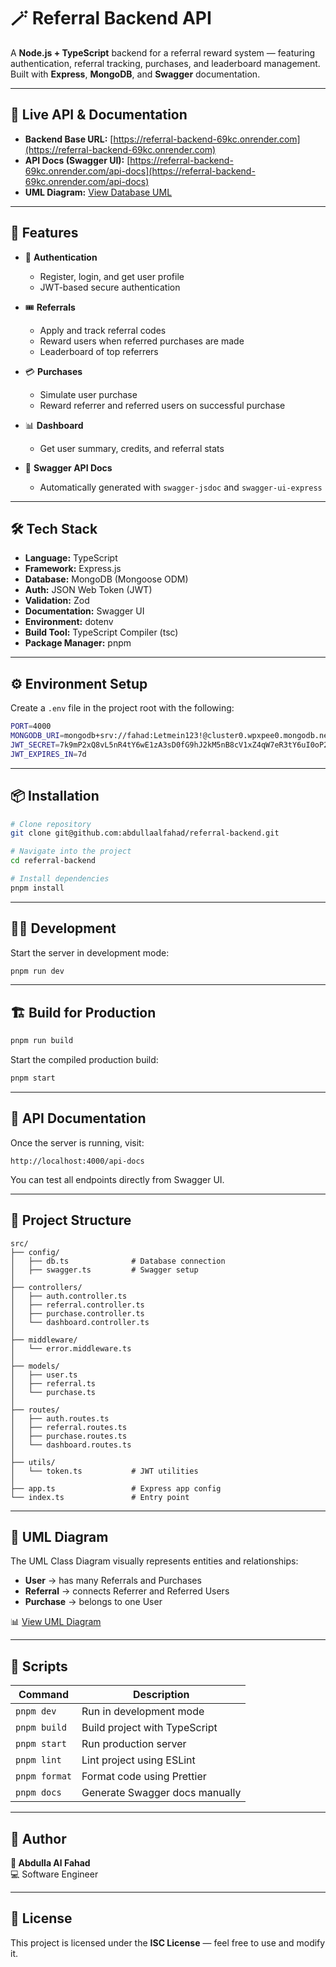 # 🪄 Referral Backend API

A **Node.js + TypeScript** backend for a referral reward system — featuring authentication, referral tracking, purchases, and leaderboard management.  
Built with **Express**, **MongoDB**, and **Swagger** documentation.  

---

## 🚀 Live API & Documentation

- **Backend Base URL:** [https://referral-backend-69kc.onrender.com](https://referral-backend-69kc.onrender.com)
- **API Docs (Swagger UI):** [https://referral-backend-69kc.onrender.com/api-docs](https://referral-backend-69kc.onrender.com/api-docs)
- **UML Diagram:** [View Database UML](https://app.eraser.io/workspace/QdI4pUCTOMHHtEQ0GPTU?origin=share&elements=th3aeDWdKdKFc_Ur_SFouw)

---

## 🧩 Features

- 🔐 **Authentication**
  - Register, login, and get user profile
  - JWT-based secure authentication

- 🎟️ **Referrals**
  - Apply and track referral codes
  - Reward users when referred purchases are made
  - Leaderboard of top referrers

- 💳 **Purchases**
  - Simulate user purchase
  - Reward referrer and referred users on successful purchase

- 📊 **Dashboard**
  - Get user summary, credits, and referral stats

- 📘 **Swagger API Docs**
  - Automatically generated with `swagger-jsdoc` and `swagger-ui-express`

---

## 🛠️ Tech Stack

- **Language:** TypeScript  
- **Framework:** Express.js  
- **Database:** MongoDB (Mongoose ODM)  
- **Auth:** JSON Web Token (JWT)  
- **Validation:** Zod  
- **Documentation:** Swagger UI  
- **Environment:** dotenv  
- **Build Tool:** TypeScript Compiler (tsc)  
- **Package Manager:** pnpm  

---

## ⚙️ Environment Setup

Create a `.env` file in the project root with the following:

```bash
PORT=4000
MONGODB_URI=mongodb+srv://fahad:Letmein123!@cluster0.wpxpee0.mongodb.net/?retryWrites=true&w=majority&appName=Cluster0
JWT_SECRET=7k9mP2xQ8vL5nR4tY6wE1zA3sD0fG9hJ2kM5nB8cV1xZ4qW7eR3tY6uI0oP2aS5dF8gH1jK4lN7mQ9wE2rT5yU8iO1pA4sD7fG0hJ3kL6zX9cV2bN5mQ8wE1rT4yU7iO0pA3sD6fG9hJ2kL5zX8cV1bN4mQ7wE0rT3yU6i
JWT_EXPIRES_IN=7d
```

---

## 📦 Installation

```bash
# Clone repository
git clone git@github.com:abdullaalfahad/referral-backend.git

# Navigate into the project
cd referral-backend

# Install dependencies
pnpm install
```

---

## 🧑‍💻 Development

Start the server in development mode:

```bash
pnpm run dev
```

---

## 🏗️ Build for Production

```bash
pnpm run build
```

Start the compiled production build:

```bash
pnpm start
```

---

## 🧪 API Documentation

Once the server is running, visit:

```
http://localhost:4000/api-docs
```

You can test all endpoints directly from Swagger UI.

---

## 🧱 Project Structure

```
src/
├── config/
│   ├── db.ts              # Database connection
│   ├── swagger.ts         # Swagger setup
│
├── controllers/
│   ├── auth.controller.ts
│   ├── referral.controller.ts
│   ├── purchase.controller.ts
│   └── dashboard.controller.ts
│
├── middleware/
│   └── error.middleware.ts
│
├── models/
│   ├── user.ts
│   ├── referral.ts
│   └── purchase.ts
│
├── routes/
│   ├── auth.routes.ts
│   ├── referral.routes.ts
│   ├── purchase.routes.ts
│   └── dashboard.routes.ts
│
├── utils/
│   └── token.ts           # JWT utilities
│
├── app.ts                 # Express app config
└── index.ts               # Entry point
```

---

## 🧠 UML Diagram

The UML Class Diagram visually represents entities and relationships:
- **User** → has many Referrals and Purchases  
- **Referral** → connects Referrer and Referred Users  
- **Purchase** → belongs to one User  

📊 [View UML Diagram](https://app.eraser.io/workspace/QdI4pUCTOMHHtEQ0GPTU?origin=share&elements=th3aeDWdKdKFc_Ur_SFouw)

---

## 🧾 Scripts

| Command | Description |
|----------|--------------|
| `pnpm dev` | Run in development mode |
| `pnpm build` | Build project with TypeScript |
| `pnpm start` | Run production server |
| `pnpm lint` | Lint project using ESLint |
| `pnpm format` | Format code using Prettier |
| `pnpm docs` | Generate Swagger docs manually |

---

## 🏁 Author

**👤 Abdulla Al Fahad**  
💻 Software Engineer

---

## 🧩 License

This project is licensed under the **ISC License** — feel free to use and modify it.
